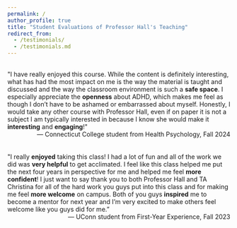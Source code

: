 ```yaml
---
permalink: /
author_profile: true
title: "Student Evaluations of Professor Hall's Teaching"
redirect_from: 
  - /testimonials/
  - /testimonials.md
---
```


<br>
"I have really enjoyed this course. While the content is definitely interesting, what has had the most impact on me is the way the material is taught and discussed and the way the classroom environment is such a <b>safe space</b>. I especially appreciate the <b>openness</b> about ADHD, which makes me feel as though I don’t have to be ashamed or embarrassed about myself. Honestly, I would take any other course with Professor Hall, even if on paper it is not a subject I am typically interested in because I know she would make it <b>interesting</b> and <b>engaging</b>!"
<div style="text-align: right;">— Connecticut College student from Health Psychology, Fall 2024</div>
<br>
<br>
"I really <b>enjoyed</b> taking this class! I had a lot of fun and all of the work we did was <b>very helpful</b> to get acclimated. I feel like this class helped me put the next four years in perspective for me and helped me feel <b>more confident</b>! I just want to say thank you to both Professor Hall and TA Christina for all of the hard work you guys put into this class and for making me feel <b>more welcome</b> on campus. Both of you guys <b>inspired</b> me to become a mentor for next year and I’m very excited to make others feel welcome like you guys did for me.”
<div style="text-align: right;">— UConn student from First-Year Experience, Fall 2023</div>
